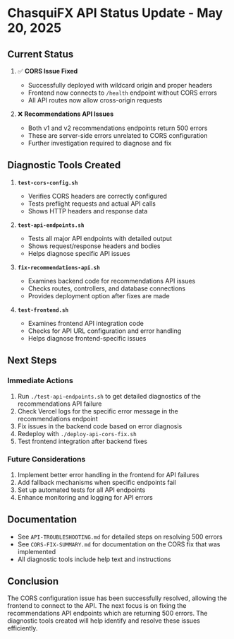 # ChasquiFX API Status Update - May 20, 2025

## Current Status

1. ✅ **CORS Issue Fixed**

   - Successfully deployed with wildcard origin and proper headers
   - Frontend now connects to `/health` endpoint without CORS errors
   - All API routes now allow cross-origin requests

2. ❌ **Recommendations API Issues**
   - Both v1 and v2 recommendations endpoints return 500 errors
   - These are server-side errors unrelated to CORS configuration
   - Further investigation required to diagnose and fix

## Diagnostic Tools Created

1. **`test-cors-config.sh`**

   - Verifies CORS headers are correctly configured
   - Tests preflight requests and actual API calls
   - Shows HTTP headers and response data

2. **`test-api-endpoints.sh`**

   - Tests all major API endpoints with detailed output
   - Shows request/response headers and bodies
   - Helps diagnose specific API issues

3. **`fix-recommendations-api.sh`**

   - Examines backend code for recommendations API issues
   - Checks routes, controllers, and database connections
   - Provides deployment option after fixes are made

4. **`test-frontend.sh`**
   - Examines frontend API integration code
   - Checks for API URL configuration and error handling
   - Helps diagnose frontend-specific issues

## Next Steps

### Immediate Actions

1. Run `./test-api-endpoints.sh` to get detailed diagnostics of the recommendations API failure
2. Check Vercel logs for the specific error message in the recommendations endpoint
3. Fix issues in the backend code based on error diagnosis
4. Redeploy with `./deploy-api-cors-fix.sh`
5. Test frontend integration after backend fixes

### Future Considerations

1. Implement better error handling in the frontend for API failures
2. Add fallback mechanisms when specific endpoints fail
3. Set up automated tests for all API endpoints
4. Enhance monitoring and logging for API errors

## Documentation

- See `API-TROUBLESHOOTING.md` for detailed steps on resolving 500 errors
- See `CORS-FIX-SUMMARY.md` for documentation on the CORS fix that was implemented
- All diagnostic tools include help text and instructions

## Conclusion

The CORS configuration issue has been successfully resolved, allowing the frontend to connect to the API. The next focus is on fixing the recommendations API endpoints which are returning 500 errors. The diagnostic tools created will help identify and resolve these issues efficiently.
